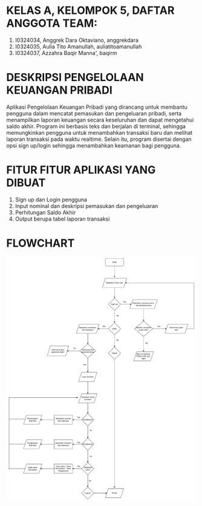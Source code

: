 # KELAS A, KELOMPOK 5, DAFTAR ANGGOTA TEAM:
1. I0324034, Anggrek Dara Oktaviano, anggrekdara
2. I0324035, Aulia Tito Amanullah, auliatitoamanullah
3. I0324037, Azzahra Baqir Manna', baqirm

# DESKRIPSI PENGELOLAAN KEUANGAN PRIBADI
Aplikasi Pengelolaan Keuangan Pribadi yang dirancang untuk membantu pengguna dalam mencatat pemasukan dan pengeluaran pribadi, serta menampilkan laporan keuangan secara keseluruhan dan dapat mengetahui saldo akhir. Program ini berbasis teks dan berjalan di terminal, sehingga memungkinkan pengguna untuk menambahkan transaksi baru dan melihat laporan transaksi pada waktu realtime. Selain itu, program disertai dengan opsi sign up/login sehingga menambahkan keamanan bagi pengguna.

# FITUR FITUR APLIKASI YANG DIBUAT
1. Sign up dan Login pengguna
2. Input nominal dan deskripsi pemasukan dan pengeluaran
3. Perhitungan Saldo Akhir
4. Output berupa tabel laporan transaksi 

# FLOWCHART
![pengelolaan keuangan pribadi](image.png)